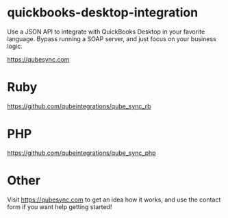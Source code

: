 # quickbooks-desktop-integration
Use a JSON API to integrate with QuickBooks Desktop in your favorite language. Bypass running a SOAP server, and just focus on your business logic.

https://qubesync.com

# Ruby
https://github.com/qubeintegrations/qube_sync_rb

# PHP
https://github.com/qubeintegrations/qube_sync_php

# Other
Visit https://qubesync.com to get an idea how it works, and use the contact form if you want help getting started!
